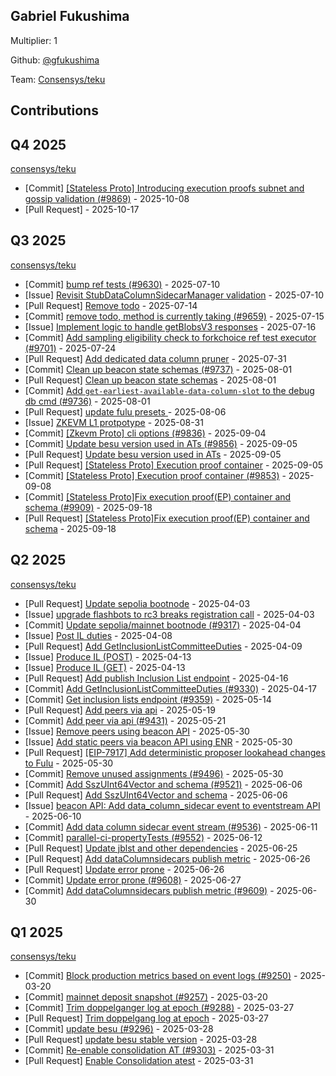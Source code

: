 
## Gabriel Fukushima
Multiplier: 1

Github: [@gfukushima](https://github.com/gfukushima)

Team: [Consensys/teku](https://github.com/Consensys/teku/pulls?q=author%3Agfukushima)

## Contributions

## Q4 2025


[consensys/teku](https://github.com/consensys/teku)
* [Commit] [[Stateless Proto] Introducing execution proofs subnet and gossip validation (#9869)](https://github.com/Consensys/teku/commit/63af7e23107144747a84c7692a46c6a142cda99a) - 2025-10-08
* [Pull Request] []() - 2025-10-17
## Q3 2025


[consensys/teku](https://github.com/consensys/teku)
* [Commit] [bump ref tests (#9630)](https://github.com/Consensys/teku/commit/ff7c72232b68eed31dc1e9e264c58f56d5d1361f) - 2025-07-10
* [Issue] [Revisit StubDataColumnSidecarManager validation](https://github.com/Consensys/teku/issues/9652) - 2025-07-10
* [Pull Request] [Remove todo](https://github.com/Consensys/teku/pull/9659) - 2025-07-14
* [Commit] [remove todo, method is currently taking (#9659)](https://github.com/Consensys/teku/commit/6985a86829acb526356bcd7ec3c5f35366e6ff1d) - 2025-07-15
* [Issue] [Implement logic to handle getBlobsV3 responses](https://github.com/Consensys/teku/issues/9668) - 2025-07-16
* [Commit] [Add sampling eligibility check to forkchoice ref test executor (#9701)](https://github.com/Consensys/teku/commit/a4179d1f3e7a6cb4b5d6c4e316ddf66d6163c06e) - 2025-07-24
* [Pull Request] [Add dedicated data column pruner](https://github.com/Consensys/teku/pull/9733) - 2025-07-31
* [Commit] [Clean up beacon state schemas (#9737)](https://github.com/Consensys/teku/commit/27733915e7cfeacfd0380655188dff1f9f33b1e5) - 2025-08-01
* [Pull Request] [Clean up beacon state schemas](https://github.com/Consensys/teku/pull/9737) - 2025-08-01
* [Commit] [Add `get-earliest-available-data-column-slot` to the debug db cmd (#9736)](https://github.com/Consensys/teku/commit/804ca4292dc21cb0012fdb2ab9dae81788d63c4f) - 2025-08-01
* [Pull Request] [update fulu presets ](https://github.com/Consensys/teku/pull/9749) - 2025-08-06
* [Issue] [ZKEVM L1 protpotype](https://github.com/Consensys/teku/issues/9829) - 2025-08-31
* [Commit] [[Zkevm Proto] cli options (#9836)](https://github.com/Consensys/teku/commit/3bec846c45c5561ad0a1715eb1cbd5d3fbacbcc8) - 2025-09-04
* [Commit] [Update besu version used in ATs (#9856)](https://github.com/Consensys/teku/commit/faf42b60c9677d2e051b80d88c8a933408cdd9fc) - 2025-09-05
* [Pull Request] [Update besu version used in ATs](https://github.com/Consensys/teku/pull/9856) - 2025-09-05
* [Pull Request] [[Stateless Proto] Execution proof container](https://github.com/Consensys/teku/pull/9853) - 2025-09-05
* [Commit] [[Stateless Proto] Execution proof container (#9853)](https://github.com/Consensys/teku/commit/6f1e565e369888b72fe33a45ad5ddc250db40657) - 2025-09-08
* [Commit] [[Stateless Proto]Fix execution proof(EP) container and schema (#9909)](https://github.com/Consensys/teku/commit/1e30a468b859af66aa5db647fedc648f74d69c7e) - 2025-09-18
* [Pull Request] [[Stateless Proto]Fix execution proof(EP) container and schema](https://github.com/Consensys/teku/pull/9909) - 2025-09-18
## Q2 2025


[consensys/teku](https://github.com/consensys/teku)
* [Pull Request] [Update sepolia bootnode](https://github.com/Consensys/teku/pull/9317) - 2025-04-03
* [Issue] [upgrade flashbots to rc3 breaks registration call](https://github.com/Consensys/teku/issues/9316) - 2025-04-03
* [Commit] [Update sepolia/mainnet bootnode (#9317)](https://github.com/Consensys/teku/commit/7c47c6918fe8f5d6aceb5229360f04773ed639b7) - 2025-04-04
* [Issue] [Post IL duties](https://github.com/Consensys/teku/issues/9326) - 2025-04-08
* [Pull Request] [Add GetInclusionListCommitteeDuties](https://github.com/Consensys/teku/pull/9330) - 2025-04-09
* [Issue] [Produce IL (POST)](https://github.com/Consensys/teku/issues/9346) - 2025-04-13
* [Issue] [Produce IL (GET)](https://github.com/Consensys/teku/issues/9345) - 2025-04-13
* [Pull Request] [Add publish Inclusion List endpoint](https://github.com/Consensys/teku/pull/9358) - 2025-04-16
* [Commit] [Add GetInclusionListCommitteeDuties (#9330)](https://github.com/Consensys/teku/commit/479d3256ba86a7ac76eb9746d28bbd7e850215fa) - 2025-04-17
* [Commit] [Get inclusion lists endpoint (#9359)](https://github.com/Consensys/teku/commit/924390c33e857ba13045a0d6f5bdca4628fac8f0) - 2025-05-14
* [Pull Request] [Add peers via api](https://github.com/Consensys/teku/pull/9431) - 2025-05-19
* [Commit] [Add peer via api (#9431)](https://github.com/Consensys/teku/commit/fdc1b8fc65a053c6556e9cdfa9633256105cb9a6) - 2025-05-21
* [Issue] [Remove peers using beacon API](https://github.com/Consensys/teku/issues/9503) - 2025-05-30
* [Issue] [Add static peers via beacon API using ENR](https://github.com/Consensys/teku/issues/9502) - 2025-05-30
* [Pull Request] [[EIP-7917] Add deterministic proposer lookahead changes to Fulu](https://github.com/Consensys/teku/pull/9501) - 2025-05-30
* [Commit] [Remove unused assignments (#9496)](https://github.com/Consensys/teku/commit/42568a5a50678a4a6bff24e8b587f4ee0c216f1f) - 2025-05-30
* [Commit] [Add SszUInt64Vector and schema (#9521)](https://github.com/Consensys/teku/commit/585add560037058e649d215d8a70f9031fd014f7) - 2025-06-06
* [Pull Request] [Add SszUInt64Vector and schema](https://github.com/Consensys/teku/pull/9521) - 2025-06-06
* [Issue] [beacon API: Add data_column_sidecar event to eventstream API](https://github.com/Consensys/teku/issues/9530) - 2025-06-10
* [Commit] [Add data column sidecar event stream (#9536)](https://github.com/Consensys/teku/commit/2aa29f3863e69e6ca381b7423a3ade0b78f9a374) - 2025-06-11
* [Commit] [parallel-ci-propertyTests (#9552)](https://github.com/Consensys/teku/commit/1e21b69d9b6264fdb8645bb8f4719279073ccfa9) - 2025-06-12
* [Pull Request] [Update jblst and other dependencies](https://github.com/Consensys/teku/pull/9601) - 2025-06-25
* [Pull Request] [Add dataColumnsidecars publish metric](https://github.com/Consensys/teku/pull/9609) - 2025-06-26
* [Pull Request] [Update error prone](https://github.com/Consensys/teku/pull/9608) - 2025-06-26
* [Commit] [Update error prone (#9608)](https://github.com/Consensys/teku/commit/6361c5cac0933dd87bf9800a615202fe4fc966c8) - 2025-06-27
* [Commit] [Add dataColumnsidecars publish metric (#9609)](https://github.com/Consensys/teku/commit/a7afac6ed2fd19dc3ec85767594951e82f53fd0d) - 2025-06-30
## Q1 2025

[consensys/teku](https://github.com/consensys/teku)
* [Commit] [Block production metrics based on event logs (#9250)](https://github.com/Consensys/teku/commit/f4e48c36032fba3d5270dffb7a8ff942f862033c) - 2025-03-20
* [Commit] [mainnet deposit snapshot (#9257)](https://github.com/Consensys/teku/commit/aace12cf6f0e541d6ef10b4f3da8fcb25cc02cbc) - 2025-03-20
* [Commit] [Trim doppelganger log at epoch (#9288)](https://github.com/Consensys/teku/commit/664995336b4aad61e1f24e149e220727b0e6a016) - 2025-03-27
* [Pull Request] [Trim doppelgang log at epoch](https://github.com/Consensys/teku/pull/9288) - 2025-03-27
* [Commit] [update besu (#9296)](https://github.com/Consensys/teku/commit/2823ba95f767a0a54e7cb0071c45ded6fc331665) - 2025-03-28
* [Pull Request] [update besu stable version](https://github.com/Consensys/teku/pull/9296) - 2025-03-28
* [Commit] [Re-enable consolidation AT  (#9303)](https://github.com/Consensys/teku/commit/d1784ba84f6fcb6a384def2b01a820f701e295c7) - 2025-03-31
* [Pull Request] [Enable Consolidation atest](https://github.com/Consensys/teku/pull/9303) - 2025-03-31
